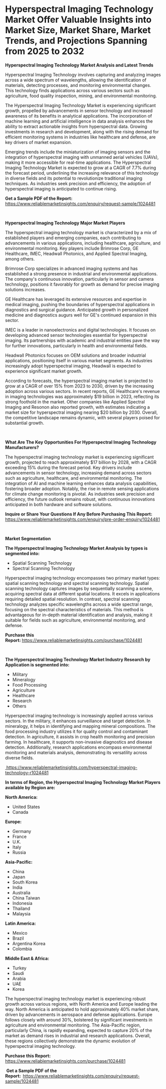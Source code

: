 <p><h1>Hyperspectral Imaging Technology Market Offer Valuable Insights into Market Size, Market Share, Market Trends, and Projections Spanning from 2025 to 2032</h1></p><p><strong>Hyperspectral Imaging Technology Market Analysis and Latest Trends</strong></p>
<p><p>Hyperspectral Imaging Technology involves capturing and analyzing images across a wide spectrum of wavelengths, allowing the identification of materials, detecting processes, and monitoring environmental changes. This technology finds applications across various sectors such as agriculture, food quality inspection, mining, and environmental monitoring.</p><p>The Hyperspectral Imaging Technology Market is experiencing significant growth, propelled by advancements in sensor technology and increased awareness of its benefits in analytical applications. The incorporation of machine learning and artificial intelligence in data analysis enhances the ability to extract actionable insights from hyperspectral data. Growing investments in research and development, along with the rising demand for efficient monitoring systems in industries like healthcare and defense, are key drivers of market expansion.</p><p>Emerging trends include the miniaturization of imaging sensors and the integration of hyperspectral imaging with unmanned aerial vehicles (UAVs), making it more accessible for real-time applications. The Hyperspectral Imaging Technology Market is expected to grow at a CAGR of 7.7% during the forecast period, underlining the increasing relevance of this technology in diverse fields and its potential to revolutionize traditional imaging techniques. As industries seek precision and efficiency, the adoption of hyperspectral imaging is anticipated to continue rising.</p></p>
<p><strong>Get a Sample PDF of the Report:&nbsp;</strong> <a href="https://www.reliablemarketinsights.com/enquiry/request-sample/1024481?utm_campaign=2441&utm_medium=2&utm_source=Github&utm_content=ia&utm_term=17042025&utm_id=hyperspectral-imaging-technology">https://www.reliablemarketinsights.com/enquiry/request-sample/1024481</a></p>
<p>&nbsp;</p>
<p><strong>Hyperspectral Imaging Technology Major Market Players</strong></p>
<p><p>The hyperspectral imaging technology market is characterized by a mix of established players and emerging companies, each contributing to advancements in various applications, including healthcare, agriculture, and environmental monitoring. Key players include Brimrose Corp, GE Healthcare, IMEC, Headwall Photonics, and Applied Spectral Imaging, among others.</p><p>Brimrose Corp specializes in advanced imaging systems and has established a strong presence in industrial and environmental applications. The company's continuous innovation, particularly in sensor and camera technology, positions it favorably for growth as demand for precise imaging solutions increases.</p><p>GE Healthcare has leveraged its extensive resources and expertise in medical imaging, pushing the boundaries of hyperspectral applications in diagnostics and surgical guidance. Anticipated growth in personalized medicine and diagnostics augurs well for GE's continued expansion in this sector.</p><p>IMEC is a leader in nanoelectronics and digital technologies. It focuses on developing advanced sensor technologies essential for hyperspectral imaging. Its partnerships with academic and industrial entities pave the way for further innovations, particularly in health and environmental fields.</p><p>Headwall Photonics focuses on OEM solutions and broader industrial applications, positioning itself in various market segments. As industries increasingly adopt hyperspectral imaging, Headwall is expected to experience significant market growth.</p><p>According to forecasts, the hyperspectral imaging market is projected to grow at a CAGR of over 15% from 2023 to 2030, driven by the increasing adoption across various sectors. In recent reports, GE Healthcare's revenue in imaging technologies was approximately $19 billion in 2023, reflecting its strong foothold in the market. Other companies like Applied Spectral Imaging and Resonon also reported growth, with estimates indicating a market size for hyperspectral imaging nearing $20 billion by 2030. Overall, the competitive landscape remains dynamic, with several players poised for substantial growth.</p></p>
<p>&nbsp;</p>
<p><strong>What Are The Key Opportunities For Hyperspectral Imaging Technology Manufacturers?</strong></p>
<p><p>The hyperspectral imaging technology market is experiencing significant growth, projected to reach approximately $17 billion by 2028, with a CAGR exceeding 15% during the forecast period. Key drivers include advancements in sensor technology, increasing demand across sectors such as agriculture, healthcare, and environmental monitoring. The integration of AI and machine learning enhances data analysis capabilities, fostering broader adoption. Notably, the rise in remote sensing applications for climate change monitoring is pivotal. As industries seek precision and efficiency, the future outlook remains robust, with continuous innovations anticipated in both hardware and software solutions.</p></p>
<p><strong>Inquire or Share Your Questions If Any Before Purchasing This Report:</strong> <a href="https://www.reliablemarketinsights.com/enquiry/pre-order-enquiry/1024481?utm_campaign=2441&utm_medium=2&utm_source=Github&utm_content=ia&utm_term=17042025&utm_id=hyperspectral-imaging-technology">https://www.reliablemarketinsights.com/enquiry/pre-order-enquiry/1024481</a></p>
<p>&nbsp;</p>
<p><strong>Market Segmentation</strong></p>
<p><strong>The Hyperspectral Imaging Technology Market Analysis by types is segmented into:</strong></p>
<p><ul><li>Spatial Scanning Technology</li><li>Spectral Scanning Technology</li></ul></p>
<p><p>Hyperspectral imaging technology encompasses two primary market types: spatial scanning technology and spectral scanning technology. Spatial scanning technology captures images by sequentially scanning a scene, acquiring spectral data at different spatial locations. It excels in applications requiring detailed spatial resolution. In contrast, spectral scanning technology analyzes specific wavelengths across a wide spectral range, focusing on the spectral characteristics of materials. This method is advantageous for in-depth material identification and analysis, making it suitable for fields such as agriculture, environmental monitoring, and defense.</p></p>
<p><strong>Purchase this Report:&nbsp;</strong><a href="https://www.reliablemarketinsights.com/purchase/1024481?utm_campaign=2441&utm_medium=2&utm_source=Github&utm_content=ia&utm_term=17042025&utm_id=hyperspectral-imaging-technology">https://www.reliablemarketinsights.com/purchase/1024481</a></p>
<p>&nbsp;</p>
<p><strong>The Hyperspectral Imaging Technology Market Industry Research by Application is segmented into:</strong></p>
<p><ul><li>Military</li><li>Mineralogy</li><li>Food Processing</li><li>Agriculture</li><li>Healthcare</li><li>Research</li><li>Others</li></ul></p>
<p><p>Hyperspectral imaging technology is increasingly applied across various sectors. In the military, it enhances surveillance and target detection. In mineralogy, it helps in identifying and mapping mineral compositions. The food processing industry utilizes it for quality control and contaminant detection. In agriculture, it assists in crop health monitoring and precision farming. In healthcare, it supports non-invasive diagnostics and disease detection. Additionally, research applications encompass environmental monitoring and materials analysis, demonstrating its versatility across diverse fields.</p></p>
<p><a href="https://www.reliablemarketinsights.com/hyperspectral-imaging-technology-r1024481?utm_campaign=2441&utm_medium=2&utm_source=Github&utm_content=ia&utm_term=17042025&utm_id=hyperspectral-imaging-technology">&nbsp;https://www.reliablemarketinsights.com/hyperspectral-imaging-technology-r1024481</a></p>
<p><strong>In terms of Region, the Hyperspectral Imaging Technology Market Players available by Region are:</strong></p>
<p>
    <p> <strong> North America: </strong>
        <ul>
            <li>United States</li>
            <li>Canada</li>
        </ul>
        </p> 
    <p> <strong> Europe: </strong>
        <ul>
            <li>Germany</li>
            <li>France</li>
            <li>U.K.</li>
            <li>Italy</li>
            <li>Russia</li>
        </ul>
        </p> 
    <p> <strong> Asia-Pacific: </strong>
        <ul>
            <li>China</li>
            <li>Japan</li>
            <li>South Korea</li>
            <li>India</li>
            <li>Australia</li>
            <li>China Taiwan</li>
            <li>Indonesia</li>
            <li>Thailand</li>
            <li>Malaysia</li>
        </ul>
        </p> 
    <p> <strong> Latin America: </strong>
        <ul>
            <li>Mexico</li>
            <li>Brazil</li>
            <li>Argentina Korea</li>
            <li>Colombia</li>
        </ul>
        </p> 
    <p> <strong> Middle East & Africa: </strong>
        <ul>
            <li>Turkey</li>
            <li>Saudi</li>
            <li>Arabia</li>
            <li>UAE</li>
            <li>Korea</li>
        </ul>
    </p>
    </p>
<p><p>The hyperspectral imaging technology market is experiencing robust growth across various regions, with North America and Europe leading the way. North America is anticipated to hold approximately 40% market share, driven by advancements in aerospace and defense applications. Europe follows closely with around 30%, bolstered by significant investments in agriculture and environmental monitoring. The Asia-Pacific region, particularly China, is rapidly expanding, expected to capture 20% of the market as demand rises in industrial and research applications. Overall, these regions collectively demonstrate the dynamic evolution of hyperspectral imaging technology.</p></p>
<p><strong>Purchase this Report: </strong><a href="https://www.reliablemarketinsights.com/purchase/1024481?utm_campaign=2441&utm_medium=2&utm_source=Github&utm_content=ia&utm_term=17042025&utm_id=hyperspectral-imaging-technology">https://www.reliablemarketinsights.com/purchase/1024481</a></p>
<p>&nbsp;<strong>Get a Sample PDF of the Report:&nbsp;&nbsp;</strong><a href="https://www.reliablemarketinsights.com/enquiry/request-sample/1024481?utm_campaign=2441&utm_medium=2&utm_source=Github&utm_content=ia&utm_term=17042025&utm_id=hyperspectral-imaging-technology">https://www.reliablemarketinsights.com/enquiry/request-sample/1024481</a></p>
<p><strong></strong></p>
<p><p></p><p></p><p></p></p>